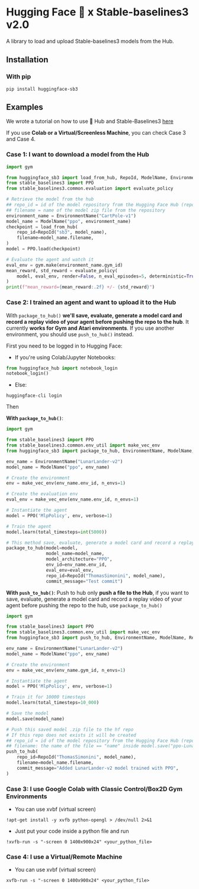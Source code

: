 # Hugging Face 🤗 x Stable-baselines3 v2.0

A library to load and upload Stable-baselines3 models from the Hub.

## Installation
### With pip
```
pip install huggingface-sb3
```

## Examples
We wrote a tutorial on how to use 🤗 Hub and Stable-Baselines3 [here](https://github.com/huggingface/huggingface_sb3/blob/main/Stable_Baselines_3_and_Hugging_Face_%F0%9F%A4%97_tutorial.ipynb)

If you use **Colab or a Virtual/Screenless Machine**, you can check Case 3 and Case 4.

### Case 1: I want to download a model from the Hub
```python
import gym

from huggingface_sb3 import load_from_hub, RepoId, ModelName, EnvironmentName
from stable_baselines3 import PPO
from stable_baselines3.common.evaluation import evaluate_policy

# Retrieve the model from the hub
## repo_id = id of the model repository from the Hugging Face Hub (repo_id = {organization}/{repo_name})
## filename = name of the model zip file from the repository
environment_name = EnvironmentName("CartPole-v1")
model_name = ModelName("ppo", environment_name)
checkpoint = load_from_hub(
    repo_id=RepoId("sb3", model_name),
    filename=model_name.filename,
)
model = PPO.load(checkpoint)

# Evaluate the agent and watch it
eval_env = gym.make(environment_name.gym_id)
mean_reward, std_reward = evaluate_policy(
    model, eval_env, render=False, n_eval_episodes=5, deterministic=True, warn=False
)
print(f"mean_reward={mean_reward:.2f} +/- {std_reward}")
```

### Case 2: I trained an agent and want to upload it to the Hub
With `package_to_hub()` **we'll save, evaluate, generate a model card and record a replay video of your agent before pushing the repo to the hub**.
It currently **works for Gym and Atari environments**. If you use another environment, you should use `push_to_hub()` instead.

First you need to be logged in to Hugging Face:
- If you're using Colab/Jupyter Notebooks:
```python
from huggingface_hub import notebook_login
notebook_login()
```
- Else:
```
huggingface-cli login
```
Then

**With `package_to_hub()`**:

```python
import gym

from stable_baselines3 import PPO
from stable_baselines3.common.env_util import make_vec_env
from huggingface_sb3 import package_to_hub, EnvironmentName, ModelName, RepoId

env_name = EnvironmentName("LunarLander-v2")
model_name = ModelName("ppo", env_name)

# Create the environment
env = make_vec_env(env_name.env_id, n_envs=1)

# Create the evaluation env
eval_env = make_vec_env(env_name.env_id, n_envs=1)

# Instantiate the agent
model = PPO('MlpPolicy', env, verbose=1)

# Train the agent
model.learn(total_timesteps=int(5000))

# This method save, evaluate, generate a model card and record a replay video of your agent before pushing the repo to the hub
package_to_hub(model=model, 
               model_name=model_name,
               model_architecture="PPO",
               env_id=env_name.env_id,
               eval_env=eval_env,
               repo_id=RepoId("ThomasSimonini", model_name),
               commit_message="Test commit")
```


**With `push_to_hub()`**:
Push to hub only **push a file to the Hub**, if you want to save, evaluate, generate a model card and record a replay video of your agent before pushing the repo to the hub, use `package_to_hub()`

```python
import gym

from stable_baselines3 import PPO
from stable_baselines3.common.env_util import make_vec_env
from huggingface_sb3 import push_to_hub, EnvironmentName, ModelName, RepoId

env_name = EnvironmentName("LunarLander-v2")
model_name = ModelName("ppo", env_name)

# Create the environment
env = make_vec_env(env_name.gym_id, n_envs=1)

# Instantiate the agent
model = PPO('MlpPolicy', env, verbose=1)

# Train it for 10000 timesteps
model.learn(total_timesteps=10_000)

# Save the model
model.save(model_name)

# Push this saved model .zip file to the hf repo
# If this repo does not exists it will be created
## repo_id = id of the model repository from the Hugging Face Hub (repo_id = {organization}/{repo_name})
## filename: the name of the file == "name" inside model.save("ppo-LunarLander-v2")
push_to_hub(
    repo_id=RepoId("ThomasSimonini", model_name),
    filename=model_name.filename,
    commit_message="Added LunarLander-v2 model trained with PPO",
)
```
### Case 3: I use Google Colab with Classic Control/Box2D Gym Environments
- You can use xvbf (virtual screen)
```
!apt-get install -y xvfb python-opengl > /dev/null 2>&1
```
- Just put your code inside a python file and run
```
!xvfb-run -s "-screen 0 1400x900x24" <your_python_file>
```

### Case 4: I use a Virtual/Remote Machine
- You can use xvbf (virtual screen)

```
xvfb-run -s "-screen 0 1400x900x24" <your_python_file>
```
